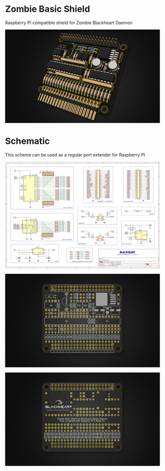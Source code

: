 # Zombie Basic Shield 
Raspberry PI compatible shield for Zombie Blackheart Daemon


![preview 1](https://github.com/helimania/zombie_basic/blob/master/zShield-3d.jpg)

# Schematic

This scheme can be used as a regular port extender for Raspberry PI

![preview 2](https://github.com/helimania/zombie_basic/blob/master/zombie.basic.shield.jpg)

![preview 3](https://github.com/helimania/zombie_basic/blob/master/zShield-F.jpg)

![preview 4](https://github.com/helimania/zombie_basic/blob/master/zShield-B.jpg)

